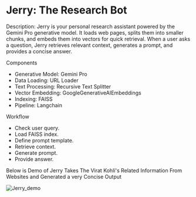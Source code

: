 # Jerry: The Research Bot

Description:
Jerry is your personal research assistant powered by the Gemini Pro generative model. It loads web pages, splits them into smaller chunks, and embeds them into vectors for quick retrieval. When a user asks a question, Jerry retrieves relevant context, generates a prompt, and provides a concise answer.

Components
* Generative Model: Gemini Pro
* Data Loading: URL Loader
* Text Processing: Recursive Text Splitter
* Vector Embedding: GoogleGenerativeAIEmbeddings
* Indexing: FAISS
* Pipeline: Langchain
  
Workflow
* Check user query.
* Load FAISS index.
* Define prompt template.
* Retrieve context.
* Generate prompt.
* Provide answer.


Below is Demo of Jerry Takes The Virat Kohli's Related Information From Websites and Generated a very Concise Output


![Jerry_demo](https://github.com/darshan220902/Jerry-The-Research-Bot/assets/109534955/abf1b3ee-451e-4f4b-906e-305aefc0d0a3)
